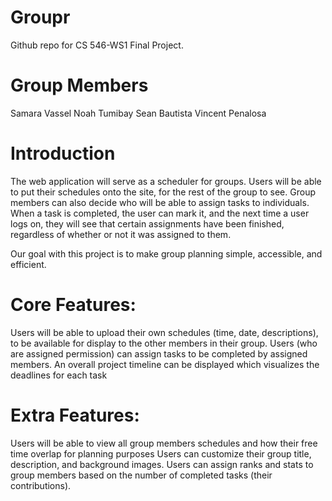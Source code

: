 # Groupr
Github repo for CS 546-WS1 Final Project.

# Group Members
Samara Vassel
Noah Tumibay
Sean Bautista
Vincent Penalosa

# Introduction
The web application will serve as a scheduler for groups. Users will be able to put their schedules onto the site, for the rest of the group to see. Group members can also decide who will be able to assign tasks to individuals. When a task is completed, the user can mark it, and the next time a user logs on, they will see that certain assignments have been finished, regardless of whether or not it was assigned to them.

Our goal with this project is to make group planning simple, accessible, and efficient. 

# Core Features:
Users will be able to upload their own schedules (time, date, descriptions), to be available for display to the other members in their group.
Users (who are assigned permission) can assign tasks to be completed by assigned members.
An overall project timeline can be displayed which visualizes the deadlines for each task

# Extra Features:
Users will be able to view all group members schedules and how their free time overlap for planning purposes
Users can customize their group title, description, and background images.
Users can assign ranks and stats to group members based on the number of completed tasks (their contributions).
